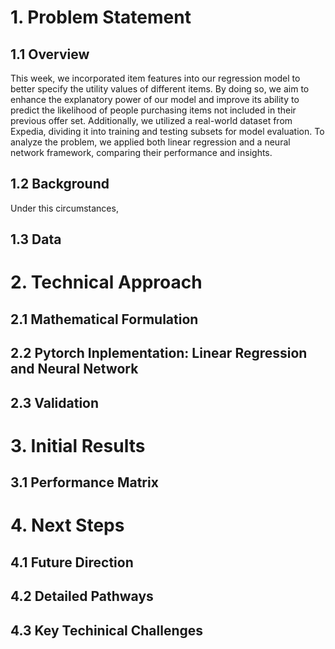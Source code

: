# 1. Problem Statement 

## 1.1 Overview
This week, we incorporated item features into our regression model to better specify the utility values of different items. By doing so, we aim to enhance the explanatory power of our model and improve its ability to predict the likelihood of people purchasing items not included in their previous offer set.
Additionally, we utilized a real-world dataset from Expedia, dividing it into training and testing subsets for model evaluation. To analyze the problem, we applied both linear regression and a neural network framework, comparing their performance and insights.

## 1.2 Background
Under this circumstances,

## 1.3 Data

# 2. Technical Approach 

## 2.1 Mathematical Formulation

## 2.2 Pytorch Inplementation: Linear Regression and Neural Network

## 2.3 Validation

# 3. Initial Results 

## 3.1 Performance Matrix



# 4. Next Steps 
## 4.1 Future Direction
## 4.2 Detailed Pathways
## 4.3 Key Techinical Challenges

